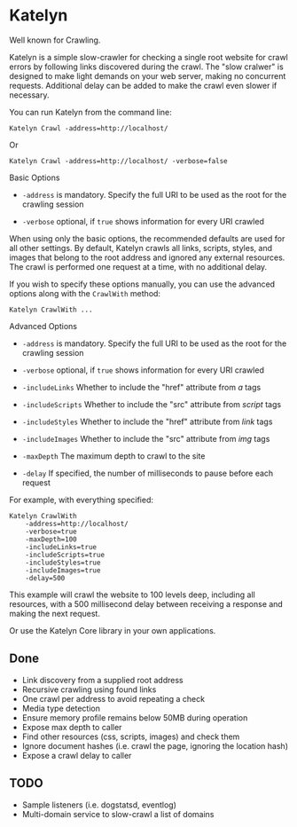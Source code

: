 # Katelyn

Well known for Crawling.

Katelyn is a simple slow-crawler for checking a single root website for crawl errors by following links discovered during the crawl.
The "slow cralwer" is designed to make light demands on your web server, making no concurrent requests. Additional delay can be added 
to make the crawl even slower if necessary.

You can run Katelyn from the command line:

    Katelyn Crawl -address=http://localhost/

Or

    Katelyn Crawl -address=http://localhost/ -verbose=false

Basic Options

 - `-address` is mandatory. Specify the full URI to be used as the root for the crawling session

 - `-verbose` optional, if `true` shows information for every URI crawled

When using only the basic options, the recommended defaults are used for all other settings.
By default, Katelyn crawls all links, scripts, styles, and images that belong to the root
address and ignored any external resources. The crawl is performed one request at a time, with
no additional delay.

If you wish to specify these options manually, you can use the advanced options along with the `CrawlWith` method:

    Katelyn CrawlWith ...

Advanced Options

 - `-address` is mandatory. Specify the full URI to be used as the root for the crawling session

 - `-verbose` optional, if `true` shows information for every URI crawled

 - `-includeLinks` Whether to include the "href" attribute from _a_ tags

 - `-includeScripts` Whether to include the "src" attribute from _script_ tags

 - `-includeStyles` Whether to include the "href" attribute from _link_ tags

 - `-includeImages` Whether to include the "src" attribute from _img_ tags

 - `-maxDepth` The maximum depth to crawl to the site

 - `-delay` If specified, the number of milliseconds to pause before each request

For example, with everything specified:

    Katelyn CrawlWith
        -address=http://localhost/ 
        -verbose=true
        -maxDepth=100
        -includeLinks=true
        -includeScripts=true 
        -includeStyles=true 
        -includeImages=true
        -delay=500

This example will crawl the website to 100 levels deep, including all resources, 
with a 500 millisecond delay between receiving a response and making the next request.

Or use the Katelyn Core library in your own applications.

## Done

 - Link discovery from a supplied root address
 - Recursive crawling using found links
 - One crawl per address to avoid repeating a check
 - Media type detection
 - Ensure memory profile remains below 50MB during operation
 - Expose max depth to caller
 - Find other resources (css, scripts, images) and check them
 - Ignore document hashes (i.e. crawl the page, ignoring the location hash)
 - Expose a crawl delay to caller

## TODO

 - Sample listeners (i.e. dogstatsd, eventlog)
 - Multi-domain service to slow-crawl a list of domains